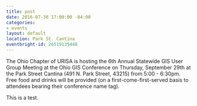 ```yaml
---
title: past
date: 2016-07-30 17:00:00 -04:00
categories:
- events
layout: default
location: Park St. Cantina
eventbright-id: 26519135448
---
```


The Ohio Chapter of URISA is hosting the 6th Annual Statewide GIS User Group Meeting at the Ohio GIS Conference on Thursday, September 29th at the Park Street Cantina (491 N. Park Street, 43215) from 5:00 - 6:30pm.   Free food and drinks will be provided (on a first-come-first-served basis to attendees bearing their conference name tag).

This is a test.
